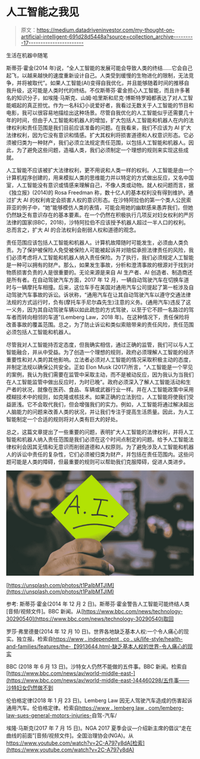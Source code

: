 # 人工智能之我见

> 原文：<https://medium.datadriveninvestor.com/my-thought-on-artificial-intelligent-691d28d5448a?source=collection_archive---------17----------------------->

生活在机器中随笔

斯蒂芬·霍金(2014 年)说，“全人工智能的发展可能会导致人类的终结……它会自己起飞，以越来越快的速度重新设计自己。人类受到缓慢的生物进化的限制，无法竞争，并将被取代”。如果人工智能(AI)变得自我优化，并且能够随着时间的推移自我升级，这可能是人类时代的终结。不仅斯蒂芬·霍金担心人工智能，而且许多著名的知识分子，如埃隆·马斯克、山姆·哈里斯和尼克·博斯特罗姆都表达了对人工智能崛起的真正担忧。作为一名科幻小说爱好者，我看过无数关于人工智能的节目和电影，我可以很容易地描绘出这种场景。尽管自我优化的人工智能似乎还需要几十年的时间，但由于人工智能和机器人的增加，扩大包括人工智能和机器人在内的法律权利和责任范围是我们目前应该准备的问题。在我看来，我们不应该为 AI 扩大法律权利，因为它没有意识和情感。扩大其权利将损害道德和人权意识形态。它必须被归类为一种财产，我们必须立法规定责任范围，以包括人工智能和机器人。因此，为了避免这些问题，造福人类，我们必须制定一个理想的规则来实现这些成就。

人工智能不应该被扩大法律权利，更不用说和人类一样的权利。人工智能是由一个计算机程序创建的，用来模拟人类的思维能力并以特定的方式做出反应，又名中国室，人工智能没有意识或情感来理解自己，不像人类或动物。就人权问题而言，据《独立报》(2014)的 Rosa Freedman 称，数十亿人的基本权利没有得到维护。通过扩大 AI 的权利肯定会损害人权的意识形态。在沙特阿拉伯的第一个类人公民索菲亚的例子中，“她”能够模仿人类的表情，可能会用她的幽默感来愚弄我们，但她仍然缺乏有意识存在的基本要素。在一个仍然在积极执行几项反对妇女权利的严厉法律的国家(BBC，2018)，沙特阿拉伯不应该授予机器人超过一半人口的权利。总而言之，扩大 AI 的合法权利会削弱人权和道德的观念。

责任范围应该包括人工智能和机器人。计算机故障随时可能发生，必须由人类负责。为了保护被保险人免受被保险人可能被起诉并对赔偿承担法律责任的风险，我们必须考虑将人工智能和机器人纳入责任保险。为了执行，我们必须规定人工智能是一种可以拥有的财产。那么，如果发生事故，分析和澄清事故的根源对于找到对物质损害负责的人是很重要的。无论来源是来自 AI 生产者、AI 创造者、制造商还是所有者。在自动驾驶汽车方面，2017 年 12 月，一辆自动驾驶汽车在切换车道时与一辆摩托车相撞。后来，这位车手在美国对通用汽车公司提起了第一桩涉及自动驾驶汽车事故的诉讼。诉状称，“通用汽车在让其自动驾驶汽车以遵守交通法律法规的方式运行时，负有(摩托车手尼尔森先生)注意的义务。(通用汽车)违反了这一义务，因为其自动驾驶车辆以如此疏忽的方式驾驶，以至于它不顾一名路过的驾车者而转向相邻的车道”(Lemberg Law，2018 年)。在这种情况下，责任保险将改善事故的覆盖范围。总之，为了防止诉讼和类似索赔带来的责任风险，责任范围必须包括人工智能和机器人。

尽管我对人工智能持否定态度，但我确实相信，通过正确的监管，我们可以与人工智能融合，并从中受益。为了创造一个理想的规则，政府必须理解人工智能的经济重要性和对人类的其他影响。立法者必须对人工智能的情况采取积极主动的态度，并制定法规以确保公共安全。正如 Elon Musk (2017)所言，“人工智能是一个罕见的案例，我认为我们需要在监管中采取主动，而不是被动反应，因为我认为当我们在人工智能监管中做出反应时，为时已晚”。政府必须深入了解人工智能活动和生产者的状况，就像在医药、食品、车辆或武器行业一样。并在人工智能政策中采用模糊技术中的规则，如克隆或核技术。如果正确的立法到位，人工智能将使我们受益匪浅。它不会取代我们，但会增强我们的实力。例如，人工智能将通过解决超出人脑能力的问题来改善人类的状况，并让我们专注于提高生活质量。因此，为人工智能制定一个合适的规则将对人类有巨大的好处。

总之，这篇文章提出了一些重要的问题，表明扩大人工智能的法律权利，并将人工智能和机器人纳入责任范围是我们必须在这个时间点制定的问题。给予人工智能法律权利会因其无情和无意识而削弱道德和人权原则。为了避免涉及人工智能和机器人的诉讼中责任的复杂性，它们必须被归类为财产，并包括在责任范围内。这些问题可能是人类的障碍，但最重要的规则可以帮助我们克服障碍，促进人类进步。

![](img/4381d5b7d43ef1111e121a27620de69f.png)

[https://unsplash.com/photos/t1PaIbMTJIM](https://unsplash.com/photos/t1PaIbMTJIM)

参考:
斯蒂芬·霍金(2014 年 12 月 2 日)。斯蒂芬·霍金警告人工智能可能终结人类[音频/视频文件]。BBC 新闻。从[https://www.bbc.com/news/technology-30290540](https://www.bbc.com/news/technology-30290540)取回

罗莎·弗里德曼(2014 年 12 月 10 日)。世界各地缺乏基本人权:一个令人痛心的现实。独立报。检索自[https://www . independent . co . uk/life-style/health-and-families/features/the-【9913644.html-缺乏基本人权的世界-令人痛心的现实](https://www.independent.co.uk/life-style/health-and-families/features/the-)

BBC (2018 年 6 月 13 日)。沙特女人仍然不能做的五件事。BBC 新闻。检索自[https://www.bbc.com/news/av/world-middle-east-](https://www.bbc.com/news/av/world-middle-east-)44460298/五件事——沙特妇女仍然做不到

伦伯格定律(2018 年 1 月 23 日)。Lemberg Law 因无人驾驶汽车造成的伤害起诉通用汽车。伦伯格定律。检索自[https://www . lemberg law . com/lemberg-law-sues-general-motors-injuries-](https://www.lemberglaw.com/lemberg-law-sues-general-motors-injuries-)自驾-汽车/

埃隆·马斯克(2017 年 7 月 15 日)。NGA 2017 夏季会议—介绍新主席的倡议“走在曲线的前面”[音频/视频文件]。全国治理协会(NGA)。从 https://www.youtube.com/watch?v=2C-A797y8dA[检索](https://www.youtube.com/watch?v=2C-A797y8dA)